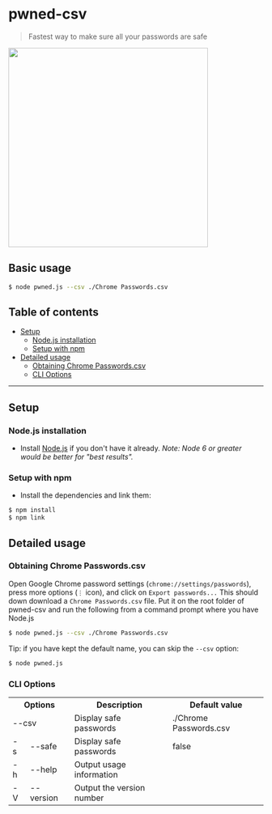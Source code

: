 # pwned-csv 

> Fastest way to make sure all your passwords are safe

<img src="https://i.imgur.com/PV8ZIJr.png" width="394">

## Basic usage

```bash
$ node pwned.js --csv ./Chrome Passwords.csv
```

## Table of contents

- [Setup](#setup)
  * [Node.js installation](#nodejs-installation)
  * [Setup with npm](#setup-with-npm)
- [Detailed usage](#detailed-usage)
  * [Obtaining Chrome Passwords.csv](#obtaining-chrome-passwordscsv)
  * [CLI Options](#cli-options)

---

## Setup

### Node.js installation

* Install [Node.js](https://nodejs.org/) if you don't have it already.
  *Note: Node 6 or greater would be better for "best results".*

### Setup with npm

* Install the dependencies and link them:

 ```bash
$ npm install
$ npm link
```

## Detailed usage
 
### Obtaining Chrome Passwords.csv

Open Google Chrome password settings (`chrome://settings/passwords`), press more options (`⋮` icon), and click on `Export passwords...` This should down download a `Chrome Passwords.csv` file. Put it on the root folder of pwned-csv and run the following from a command prompt where you have Node.js
 ```bash
$ node pwned.js --csv ./Chrome Passwords.csv
```
Tip: if you have kept the default name, you can skip the `--csv` option:
 ```bash
$ node pwned.js
```
### CLI Options

<!---
| Options  |                  | Description                     | Default value          |
|:--------:|:---------------- | ------------------------------- | ---------------------- |
|          | --csv <csv file> | Read passwords from a .csv file | ./Chrome Passwords.csv |
| -s       | --safe           | Display safe passwords          | false                  |
| -h       | --help           | Output usage information        |                        |
| -V       | --version        | Output the version number       |                        |
--->

<table>
<th colspan=2>Options<th>Description<th>Default value
<tr>
<td colspan=2>--csv <csv file><td>Display safe passwords<td>./Chrome Passwords.csv
<tr>
<td>-s<td>--safe<td>Display safe passwords<td>false
<tr>
<td>-h<td>--help<td>Output usage information<td>
<tr>
<td>-V<td>--version<td>Output the version number<td>
</table>
